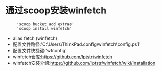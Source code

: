 # 通过scoop安装winfetch
         'scoop bucket add extras'  
         'scoop install winfetch'  
* alias fetch (winfetch)  
* 配置文件路径:'C:\Users\ThinkPad\.config\winfetch\config.ps1'  
* 配置文件快捷键:'wfconfig'  
* winfetch仓库:https://github.com/lptstr/winfetch  
* winfetch安装介绍:https://github.com/lptstr/winfetch/wiki/Installation  
